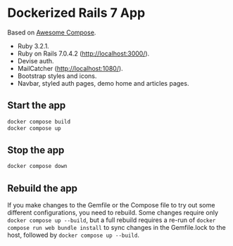 # Dockerized Rails 7 App

Based on [Awesome Compose](https://github.com/docker/awesome-compose/blob/master/official-documentation-samples/rails/README.md).

- Ruby 3.2.1.
- Ruby on Rails 7.0.4.2 ([http://localhost:3000/](http://localhost:3000/)).
- Devise auth.
- MailCatcher ([http://localhost:1080/](http://localhost:1080/)).
- Bootstrap styles and icons.
- Navbar, styled auth pages, demo home and articles pages.

## Start the app

```bash
docker compose build
docker compose up
```

## Stop the app

```bash
docker compose down
```

## Rebuild the app

If you make changes to the Gemfile or the Compose file to try out some different configurations, you need to rebuild. Some changes require only `docker compose up --build`, but a full rebuild requires a re-run of `docker compose run web bundle install` to sync changes in the Gemfile.lock to the host, followed by `docker compose up --build`.
